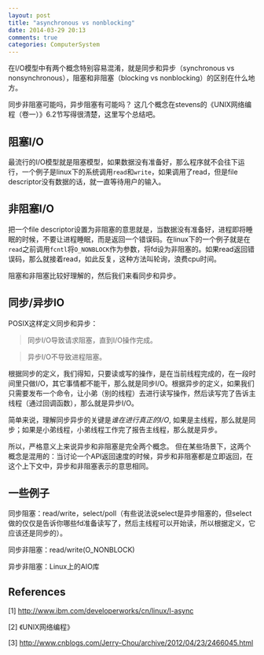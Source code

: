 ```yaml
---
layout: post
title: "asynchronous vs nonblocking"
date: 2014-03-29 20:13
comments: true
categories: ComputerSystem
---
```


在I/O模型中有两个概念特别容易混淆，就是同步和异步（synchronous vs nonsynchronous），阻塞和非阻塞（blocking vs nonblocking）的区别在什么地方。

同步非阻塞可能吗，异步阻塞有可能吗？
这几个概念在stevens的《UNIX网络编程（卷一）》6.2节写得很清楚，这里写个总结吧。
<!-- more -->
## 阻塞I/O

最流行的I/O模型就是阻塞模型，如果数据没有准备好，那么程序就不会往下运行，一个例子是linux下的系统调用`read`和`write`，如果调用了read，但是file descriptor没有数据的话，就一直等待用户的输入。

## 非阻塞I/O

把一个file descriptor设置为非阻塞的意思就是，当数据没有准备好，进程即将睡眠的时候，不要让进程睡眠，而是返回一个错误码。在linux下的一个例子就是在`read`之前调用`fcntl`将`O_NONBLOCK`作为参数，将fd设为非阻塞的。如果read返回错误码，那么就接着read，如此反复，这种方法叫轮询，浪费cpu时间。

阻塞和非阻塞比较好理解的，然后我们来看同步和异步。

## 同步/异步IO

POSIX这样定义同步和异步：
> 同步I/O导致请求阻塞，直到I/O操作完成。

> 异步I/O不导致进程阻塞。

根据同步的定义，我们得知，只要读或写的操作，是在当前线程完成的，在一段时间里只做I/O，其它事情都不能干，那么就是同步I/O。根据异步的定义，如果我们只需要发布一个命令，让小弟（别的线程）去进行读写操作，然后读写完了告诉主线程（通过回调函数），那么就是异步I/O。

简单来说，理解同步异步的关键是*谁在进行真正的I/O*, 如果是主线程，那么就是同步；如果是小弟线程，小弟线程工作完了报告主线程，那么就是异步。

所以，严格意义上来说异步和非阻塞是完全两个概念。
但在某些场景下，这两个概念是混用的：当讨论一个API返回速度的时候，异步和非阻塞都是立即返回，在这个上下文中，异步和非阻塞表示的意思相同。

## 一些例子

同步阻塞：read/write，select/poll（有些说法说select是异步阻塞的，但select做的仅仅是告诉你哪些fd准备读写了，然后主线程可以开始读，所以根据定义，它应该还是同步的）。

同步非阻塞：read/write(O\_NONBLOCK)

异步非阻塞：Linux上的AIO库

## References

[1] http://www.ibm.com/developerworks/cn/linux/l-async

[2] 《UNIX网络编程》

[3] http://www.cnblogs.com/Jerry-Chou/archive/2012/04/23/2466045.html
